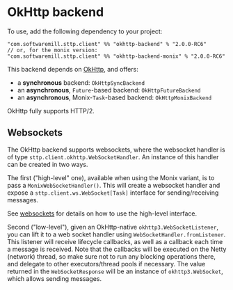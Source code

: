 # OkHttp backend

To use, add the following dependency to your project:

```
"com.softwaremill.sttp.client" %% "okhttp-backend" % "2.0.0-RC6"
// or, for the monix version:
"com.softwaremill.sttp.client" %% "okhttp-backend-monix" % "2.0.0-RC6"
```

This backend depends on [OkHttp](http://square.github.io/okhttp/), and
offers:

* a **synchronous** backend: `OkHttpSyncBackend`
* an **asynchronous**, `Future`-based backend: `OkHttpFutureBackend`
* an **asynchronous**, Monix-`Task`-based backend: `OkHttpMonixBackend`

OkHttp fully supports HTTP/2.

## Websockets

The OkHttp backend supports websockets, where the websocket handler is of type `sttp.client.okhttp.WebSocketHandler`. An instance of this handler can be created in two ways.

The first ("high-level" one), available when using the Monix variant, is to pass a `MonixWebSocketHandler()`. This will create a websocket handler and expose a `sttp.client.ws.WebSocket[Task]` interface for sending/receiving messages.

See [websockets](../requests/websockets.html) for details on how to use the high-level interface.

Second ("low-level"), given an OkHttp-native `okhttp3.WebSocketListener`, you can lift it to a web socket handler using `WebSocketHandler.fromListener`. This listener will receive lifecycle callbacks, as well as a callback each time a message is received. Note that the callbacks will be executed on the Netty (network) thread, so make sure not to run any blocking operations there, and delegate to other executors/thread pools if necessary. The value returned in the `WebSocketResponse` will be an instance of `okhttp3.WebSocket`, which allows sending messages.
